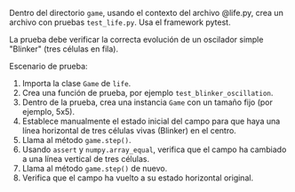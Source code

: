 Dentro del directorio `game`, usando el contexto del archivo @life.py, crea un archivo con pruebas `test_life.py`. Usa el framework pytest.

La prueba debe verificar la correcta evolución de un oscilador simple "Blinker" (tres células en fila).

Escenario de prueba:
1.  Importa la clase `Game` de `life`.
2.  Crea una función de prueba, por ejemplo `test_blinker_oscillation`.
3.  Dentro de la prueba, crea una instancia `Game` con un tamaño fijo (por ejemplo, 5x5).
4.  Establece manualmente el estado inicial del campo para que haya una línea horizontal de tres células vivas (Blinker) en el centro.
5.  Llama al método `game.step()`.
6.  Usando `assert` y `numpy.array_equal`, verifica que el campo ha cambiado a una línea vertical de tres células.
7.  Llama al método `game.step()` de nuevo.
8.  Verifica que el campo ha vuelto a su estado horizontal original.